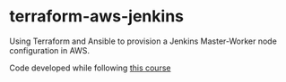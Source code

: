 # terraform-aws-jenkins

Using Terraform and Ansible to provision a Jenkins Master-Worker node configuration in AWS.

Code developed while following [this course](https://learn.acloud.guru/course/8a6f598f-a41f-48ff-99a6-2c7a760b4119/dashboard)
